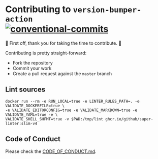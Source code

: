# Contributing to `version-bumper-action`</br>[![conventional-commits]][0]

:clap: First off, thank you for taking the time to contribute. :clap:

Contributing is pretty straight-forward:

- Fork the repository
- Commit your work
- Create a pull request against the `master` branch

## Lint sources

```shell
docker run --rm -e RUN_LOCAL=true -e LINTER_RULES_PATH=. -e VALIDATE_DOCKERFILE=true \
-e VALIDATE_EDITORCONFIG=true -e VALIDATE_MARKDOWN=true -e VALIDATE_YAML=true -e \
VALIDATE_SHELL_SHFMT=true -v $PWD:/tmp/lint ghcr.io/github/super-linter:slim-v4
```

## Code of Conduct

Please check the [CODE_OF_CONDUCT.md](CODE_OF_CONDUCT.md).

<!-- Real Links -->
[0]: https://conventionalcommits.org
<!-- Badges Links -->
[conventional-commits]: https://img.shields.io/badge/Conventional%20Commits-1.0.0-yellow.svg
